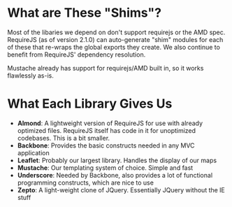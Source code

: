 What are These "Shims"?
=======================

Most of the libaries we depend on don't support requirejs or the AMD spec.
RequireJS (as of version 2.1.0) can auto-generate "shim" modules for each of
these that re-wraps the global exports they create. We also continue to benefit
from RequireJS' dependency resolution.

Mustache already has support for requirejs/AMD built in, so it works flawlessly
as-is.

What Each Library Gives Us
==========================

-   **Almond**: A lightweight version of RequireJS for use with already
    optimized files. RequireJS itself has code in it for unoptimized codebases.
    This is a bit smaller.
-   **Backbone**: Provides the basic constructs needed in any MVC application
-   **Leaflet**: Probably our largest library. Handles the display of our maps
-   **Mustache**: Our templating system of choice. Simple and fast
-   **Underscore**: Needed by Backbone, also provides a lot of functional
    programming constructs, which are nice to use
-   **Zepto**: A light-weight clone of JQuery. Essentially JQuery without the IE
    stuff

